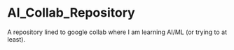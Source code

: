 # AI_Collab_Repository
A repository lined to google collab where I am learning AI/ML (or trying to at least).
